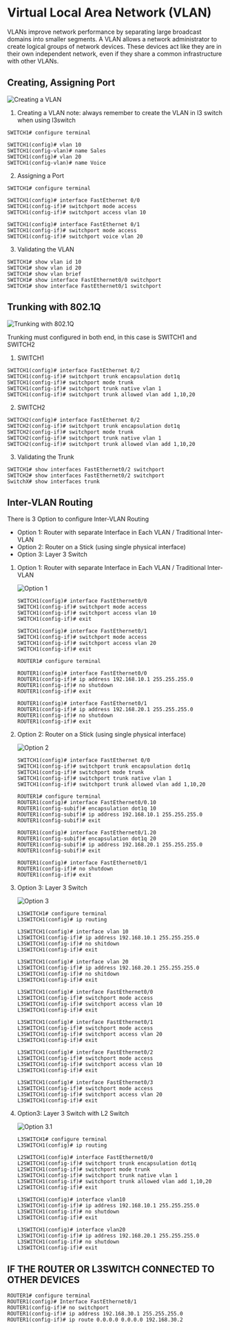 # Virtual Local Area Network (VLAN)

VLANs improve network performance by separating large broadcast domains into smaller segments. A VLAN allows a network administrator to create logical groups of network devices. These devices act like they are in their own independent network, even if they share a common infrastructure with other VLANs.

## Creating, Assigning Port 

![Creating a VLAN](https://raw.githubusercontent.com/deliawolf/VLAN/4eca22d44b9729bf6948970b50cdd0af756e273a/1.Create%20VLAN.svg)
1. Creating a VLAN
note: always remember to create the VLAN in l3 switch when using l3switch
```
SWITCH1# configure terminal
   
SWITCH1(config)# vlan 10
SWITCH1(config-vlan)# name Sales
SWITCH1(config)# vlan 20   
SWITCH1(config-vlan)# name Voice
```

2. Assigning a Port
```
SWITCH1# configure terminal

SWITCH1(config)# interface FastEthernet 0/0 
SWITCH1(config-if)# switchport mode access  
SWITCH1(config-if)# switchport access vlan 10

SWITCH1(config)# interface FastEthernet 0/1
SWITCH1(config-if)# switchport mode access  
SWITCH1(config-if)# switchport voice vlan 20
```

3. Validating the VLAN
```
SWITCH1# show vlan id 10
SWITCH1# show vlan id 20
SWITCH1# show vlan brief
SWITCH1# show interface FastEthernet0/0 switchport
SWITCH1# show interface FastEthernet0/1 switchport
```

## Trunking with 802.1Q
![Trunking with 802.1Q](https://raw.githubusercontent.com/deliawolf/VLAN/2dc751a56635770e947748028b2e0e79dfae99b0/2.Trunk%20VLAN.svg)

Trunking must configured in both end, in this case is SWITCH1 and SWITCH2

1. SWITCH1
```
SWITCH1(config)# interface FastEthernet 0/2
SWITCH1(config-if)# switchport trunk encapsulation dot1q
SWITCH1(config-if)# switchport mode trunk
SWITCH1(config-if)# switchport trunk native vlan 1
SWITCH1(config-if)# switchport trunk allowed vlan add 1,10,20
```

2. SWITCH2
```
SWITCH2(config)# interface FastEthernet 0/2
SWITCH2(config-if)# switchport trunk encapsulation dot1q
SWITCH2(config-if)# switchport mode trunk
SWITCH2(config-if)# switchport trunk native vlan 1
SWITCH2(config-if)# switchport trunk allowed vlan add 1,10,20
```

3. Validating the Trunk
```
SWITCH1# show interfaces FastEthernet0/2 switchport
SWITCH2# show interfaces FastEthernet0/2 switchport
SwitchX# show interfaces trunk
```

## Inter-VLAN Routing

There is 3 Option to configure Inter-VLAN Routing
- Option 1: Router with separate Interface in Each VLAN / Traditional Inter-VLAN
- Option 2: Router on a Stick (using single physical interface)
- Option 3: Layer 3 Switch

1. Option 1: Router with separate Interface in Each VLAN / Traditional Inter-VLAN

   ![Option 1](https://raw.githubusercontent.com/deliawolf/VLAN/cdc1b8cfed0284ce09a7a6fe772a58f087f929b3/3.Traditional%20Inter-VLAN.svg)
   ```
   SWITCH1(config)# interface FastEthernet0/0
   SWITCH1(config-if)# switchport mode access
   SWITCH1(config-if)# switchport access vlan 10
   SWITCH1(config-if)# exit

   SWITCH1(config)# interface FastEthernet0/1
   SWITCH1(config-if)# switchport mode access
   SWITCH1(config-if)# switchport access vlan 20
   SWITCH1(config-if)# exit
   ```
   ```
   ROUTER1# configure terminal
   
   ROUTER1(config)# interface FastEthernet0/0
   ROUTER1(config-if)# ip address 192.168.10.1 255.255.255.0
   ROUTER1(config-if)# no shutdown
   ROUTER1(config-if)# exit
   
   ROUTER1(config)# interface FastEthernet0/1
   ROUTER1(config-if)# ip address 192.168.20.1 255.255.255.0
   ROUTER1(config-if)# no shutdown
   ROUTER1(config-if)# exit
   ```

3. Option 2: Router on a Stick (using single physical interface)

   ![Option 2](https://raw.githubusercontent.com/deliawolf/VLAN/cdc1b8cfed0284ce09a7a6fe772a58f087f929b3/4.Router%20on%20a%20stick%20VLAN.svg)
   ```
   SWITCH1(config)# interface FastEthernet 0/0
   SWITCH1(config-if)# switchport trunk encapsulation dot1q
   SWITCH1(config-if)# switchport mode trunk
   SWITCH1(config-if)# switchport trunk native vlan 1
   SWITCH1(config-if)# switchport trunk allowed vlan add 1,10,20
   ```
   ```
   ROUTER1# configure terminal
   ROUTER1(config)# interface FastEthernet0/0.10
   ROUTER1(config-subif)# encapsulation dot1q 10
   ROUTER1(config-subif)# ip address 192.168.10.1 255.255.255.0
   ROUTER1(config-subif)# exit
   
   ROUTER1(config)# interface FastEthernet0/1.20
   ROUTER1(config-subif)# encapsulation dot1q 20
   ROUTER1(config-subif)# ip address 192.168.20.1 255.255.255.0
   ROUTER1(config-subif)# exit
   
   ROUTER1(config)# interface FastEthernet0/1
   ROUTER1(config-if)# no shutdown
   ROUTER1(config-if)# exit
   ```

4. Option 3: Layer 3 Switch

   ![Option 3](https://raw.githubusercontent.com/deliawolf/VLAN/cdc1b8cfed0284ce09a7a6fe772a58f087f929b3/5.%20L3%20VLAN.svg)
   ```
   L3SWITCH1# configure terminal
   L3SWITCH1(config)# ip routing
   
   L3SWITCH1(config)# interface vlan 10
   L3SWITCH1(config-if)# ip address 192.168.10.1 255.255.255.0
   L3SWITCH1(config-if)# no shitdown
   L3SWITCH1(config-if)# exit

   L3SWITCH1(config)# interface vlan 20
   L3SWITCH1(config-if)# ip address 192.168.20.1 255.255.255.0
   L3SWITCH1(config-if)# no shitdown
   L3SWITCH1(config-if)# exit

   L3SWITCH1(config)# interface FastEthernet0/0
   L3SWITCH1(config-if)# switchport mode access
   L3SWITCH1(config-if)# switchport access vlan 10
   L3SWITCH1(config-if)# exit

   L3SWITCH1(config)# interface FastEthernet0/1
   L3SWITCH1(config-if)# switchport mode access
   L3SWITCH1(config-if)# switchport access vlan 20
   L3SWITCH1(config-if)# exit

   L3SWITCH1(config)# interface FastEthernet0/2
   L3SWITCH1(config-if)# switchport mode access
   L3SWITCH1(config-if)# switchport access vlan 10
   L3SWITCH1(config-if)# exit

   L3SWITCH1(config)# interface FastEthernet0/3
   L3SWITCH1(config-if)# switchport mode access
   L3SWITCH1(config-if)# switchport access vlan 20
   L3SWITCH1(config-if)# exit
   ```

6. Option3: Layer 3 Switch with L2 Switch

   ![Option 3.1](https://raw.githubusercontent.com/deliawolf/VLAN/cdc1b8cfed0284ce09a7a6fe772a58f087f929b3/6.%20L3%20VLAN.svg)
   ```
   L3SWITCH1# configure terminal
   L3SWITCH1(config)# ip routing

   L2SWITCH1(config)# interface FastEthernet0/0
   L2SWITCH1(config-if)# switchport trunk encapsulation dot1q
   L2SWITCH1(config-if)# switchport mode trunk
   L3SWITCH1(config-if)# switchport trunk native vlan 1
   L3SWITCH1(config-if)# switchport trunk allowed vlan add 1,10,20
   L2SWITCH1(config-if)# exit

   L3SWITCH1(config)# interface vlan10
   L3SWITCH1(config-if)# ip address 192.168.10.1 255.255.255.0
   L3SWITCH1(config-if)# no shutdown
   L3SWITCH1(config-if)# exit

   L3SWITCH1(config)# interface vlan20
   L3SWITCH1(config-if)# ip address 192.168.20.1 255.255.255.0
   L3SWITCH1(config-if)# no shutdown
   L3SWITCH1(config-if)# exit
   ```

## IF THE ROUTER OR L3SWITCH CONNECTED TO OTHER DEVICES

```
ROUTER1# configure terminal
ROUTER1(config)# Interface FastEthernet0/1
ROUTER1(config-if)# no switchport
ROUTER1(config-if)# ip address 192.168.30.1 255.255.255.0
ROUTER1(config-if)# ip route 0.0.0.0 0.0.0.0 192.168.30.2
```
